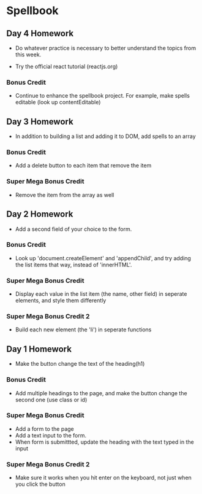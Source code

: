 # Spellbook

## Day 4 Homework

* Do whatever practice is necessary to better understand the topics from this week.

* Try the official react tutorial (reactjs.org)

### Bonus Credit

* Continue to enhance the spellbook project. For example, make spells editable (look up contentEditable)

## Day 3 Homework

* In addition to building a list and adding it to DOM, add spells to an array

### Bonus Credit

* Add a delete button to each item that remove the item

### Super Mega Bonus Credit

* Remove the item from the array as well

## Day 2 Homework

* Add a second field of your choice to the form.

### Bonus Credit

* Look up 'document.createElement' and 'appendChild', and try adding the list items that way, instead of 'innerHTML'.

### Super Mega Bonus Credit

* Display each value in the list item (the name, other field) in seperate elements, and style them differently

### Super Mega Bonus Credit 2

* Build each new element (the 'li') in seperate functions

## Day 1 Homework

* Make the button change the text of the heading(h1)

### Bonus Credit

* Add multiple headings to the page, and make the button change the second one (use class or id)

### Super Mega Bonus Credit

* Add a form to the page
* Add a text input to the form.
* When form is submittted, update the heading with the text typed in the input

### Super Mega Bonus Credit 2

* Make sure it works when you hit enter on the keyboard, not just when you click the button